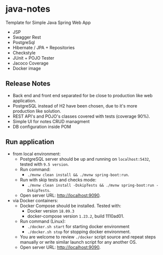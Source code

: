 # java-notes
Template for Simple Java Spring Web App
- JSP
- Swagger Rest
- PostgreSql
- Hibernate / JPA + Repositories
- Checkstyle
- JUnit + POJO Tester
- Jacoco Coverage
- Docker image

## Release Notes
- Back end and front end separated for be close to production like web application.
- PostgreSQL instead of H2 have been chosen, due to it's more production like solution.
- REST API's and POJO's classes covered with tests (coverage 90%).
- Simple UI for notes CRUD managment
- DB configuration inside POM

## Run application
- from local environment:
  - PostgreSQL server should be up and running on `localhost:5432`, tested with `9.5 version`.
  - Run command:
    - `./mvnw clean install && ./mvnw spring-boot:run`.
  - Run with skip tests and checks mode: 
    - `./mvnw clean install -DskipTests && ./mvnw spring-boot:run -DskipTests`.
  - Open server URL: [http://localhost:9090](http://localhost:9090).
- via Docker containers:
  - Docker Compose should be installed. Tested with:
    - Docker version `18.09.3`
    - docker-compose version `1.23.2`, build 1110ad01.
  - Run command (Linux):
    - `./docker.sh start` for starting docker environment
    - `./docker.sh stop` for stopping docker environment.
  - You are welcome to review `./docker` script source and repeat steps manually or write similar launch script for any another OS.
  - Open server URL: [http://localhost:9090](http://localhost:9090).

   
